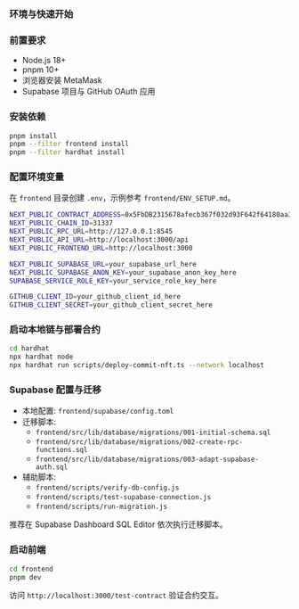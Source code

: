 ### 环境与快速开始

### 前置要求

- Node.js 18+
- pnpm 10+
- 浏览器安装 MetaMask
- Supabase 项目与 GitHub OAuth 应用

### 安装依赖

```bash
pnpm install
pnpm --filter frontend install
pnpm --filter hardhat install
```

### 配置环境变量

在 `frontend` 目录创建 `.env`，示例参考 `frontend/ENV_SETUP.md`。

```bash
NEXT_PUBLIC_CONTRACT_ADDRESS=0x5FbDB2315678afecb367f032d93F642f64180aa3
NEXT_PUBLIC_CHAIN_ID=31337
NEXT_PUBLIC_RPC_URL=http://127.0.0.1:8545
NEXT_PUBLIC_API_URL=http://localhost:3000/api
NEXT_PUBLIC_FRONTEND_URL=http://localhost:3000

NEXT_PUBLIC_SUPABASE_URL=your_supabase_url_here
NEXT_PUBLIC_SUPABASE_ANON_KEY=your_supabase_anon_key_here
SUPABASE_SERVICE_ROLE_KEY=your_service_role_key_here

GITHUB_CLIENT_ID=your_github_client_id_here
GITHUB_CLIENT_SECRET=your_github_client_secret_here
```

### 启动本地链与部署合约

```bash
cd hardhat
npx hardhat node
npx hardhat run scripts/deploy-commit-nft.ts --network localhost
```

### Supabase 配置与迁移

- 本地配置: `frontend/supabase/config.toml`
- 迁移脚本:
  - `frontend/src/lib/database/migrations/001-initial-schema.sql`
  - `frontend/src/lib/database/migrations/002-create-rpc-functions.sql`
  - `frontend/src/lib/database/migrations/003-adapt-supabase-auth.sql`
- 辅助脚本:
  - `frontend/scripts/verify-db-config.js`
  - `frontend/scripts/test-supabase-connection.js`
  - `frontend/scripts/run-migration.js`

推荐在 Supabase Dashboard SQL Editor 依次执行迁移脚本。

### 启动前端

```bash
cd frontend
pnpm dev
```

访问 `http://localhost:3000/test-contract` 验证合约交互。

